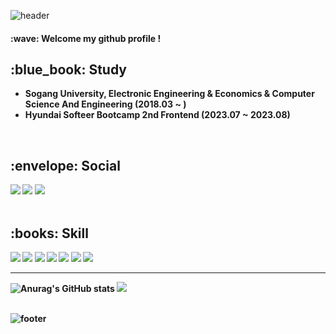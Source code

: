![header](https://capsule-render.vercel.app/api?type=Waving&text=SeokHun&animation=fadeIn&color=timeGradient)

<h4>:wave: Welcome my github profile !<h4>

<div>
  <h2>:blue_book: Study</h2>
  <ul>
    <li>Sogang University, Electronic Engineering & Economics & Computer Science And Engineering (2018.03 ~ )</li>
    <li>Hyundai Softeer Bootcamp 2nd Frontend (2023.07 ~ 2023.08)</li>
  </ul>
</div>

<br/>

<div>
  <h2>:envelope: Social</h2>
  <a href="https://www.instagram.com/seokhun01"><img src="https://img.shields.io/badge/instagram-E4405F?style=flat-square&logo=instagram&logoColor=white&link=https://www.instagram.com/seokhun01"/></a>
  <a href="mailto:youremail@example.com"><img src="https://img.shields.io/badge/email-03C75A?style=flat-square&logo=naver&logoColor=white"/></a>
  <a href="https://seokhun.dev"><img src="https://img.shields.io/badge/blog-663399?style=flat-square&logo=gatsby&logoColor=white"/></a>
</div>

<br/>

<div>
  <h2>:books: Skill</h2>
  <img src="https://img.shields.io/badge/C-A8B9CC?style=flat-square&logo=c&logoColor=white"/>
  <img src="https://img.shields.io/badge/HTML-E34F26?style=flat-square&logo=HTML5&logoColor=white"/>
  <img src="https://img.shields.io/badge/CSS-1572B6?style=flat-square&logo=CSS3&logoColor=white"/>
  <img src="https://img.shields.io/badge/javascript-F7DF1E?style=flat-square&logo=javascript&logoColor=white"/>
  <img src="https://img.shields.io/badge/typescript-3178C6?style=flat-square&logo=typescript&logoColor=white"/>
  <img src="https://img.shields.io/badge/react-61DAFB?style=flat-square&logo=react&logoColor=white"/>
  <img src="https://img.shields.io/badge/git-F05032?style=flat-square&logo=git&logoColor=white"/>
</div>

<hr/>

<div>
    <img src="https://github-readme-stats.vercel.app/api?username=tommya98&show_icons=true&theme=radical" alt="Anurag's GitHub stats"/>
    <a href="https://solved.ac/tommya98"><img src="http://mazassumnida.wtf/api/v2/generate_badge?boj=tommya98&theme=dark"/></a>
</div>

<br/>

![footer](https://capsule-render.vercel.app/api?section=footer&type=Waving&color=timeGradient)
  
  

<!--
**tommya98/tommya98** is a ✨ _special_ ✨ repository because its `README.md` (this file) appears on your GitHub profile.

Here are some ideas to get you started:

- 🔭 I’m currently working on ...
- 🌱 I’m currently learning ...
- 👯 I’m looking to collaborate on ...
- 🤔 I’m looking for help with ...
- 💬 Ask me about ...
- 📫 How to reach me: ...
- 😄 Pronouns: ...
- ⚡ Fun fact: ...
-->
